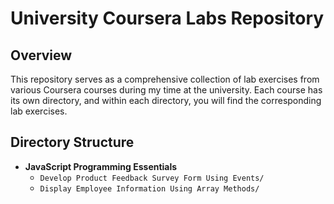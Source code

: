 # University Coursera Labs Repository

## Overview

This repository serves as a comprehensive collection of lab exercises from various Coursera courses during my time at the university. Each course has its own directory, and within each directory, you will find the corresponding lab exercises.

## Directory Structure

- **JavaScript Programming Essentials**
  - `Develop Product Feedback Survey Form Using Events/`
  - `Display Employee Information Using Array Methods/`